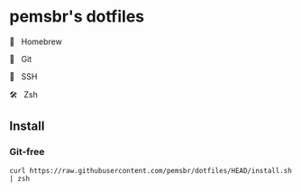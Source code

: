 # pemsbr's dotfiles

🍺 &nbsp; Homebrew

🌳 &nbsp; Git

🔐 &nbsp; SSH

🛠 &nbsp; Zsh

## Install

### Git-free

```
curl https://raw.githubusercontent.com/pemsbr/dotfiles/HEAD/install.sh | zsh
```
